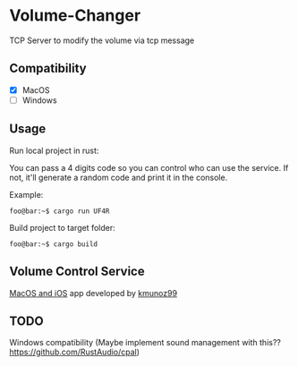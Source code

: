 # Volume-Changer

TCP Server to modify the volume via tcp message

## Compatibility

- [x] MacOS
- [ ] Windows

## Usage

Run local project in rust:

You can pass a 4 digits code so you can control who can use the service. If not, it'll generate a random code and print it in the console.

Example:
```console
foo@bar:~$ cargo run UF4R
```

Build project to target folder:

```console
foo@bar:~$ cargo build
```

## Volume Control Service

[MacOS and iOS](https://gitlab.verde-loro.com/byteremote/byteremote) app developed by [kmunoz99](https://github.com/kmunoz99)

## TODO

Windows compatibility (Maybe implement sound management with this?? https://github.com/RustAudio/cpal)
